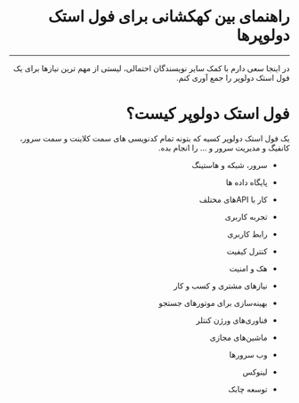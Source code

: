 <div dir="rtl">

# راهنمای بین کهکشانی برای فول استک دولوپرها
________________________________________

در اینجا سعی دارم با کمک سایر نویسندگان احتمالی، لیستی از مهم ترین نیازها برای یک فول استک دولوپر را جمع آوری کنم.

# فول استک دولوپر کیست؟
یک فول استک دولوپر کسیه که بتونه  تمام کدنویسی های سمت کلاینت و سمت سرور، کانفیگ و مدیریت سرور و ... را انجام بده.

-	سرور، شبکه و هاستینگ
-	پایگاه داده ها

-	کار با  APIهای مختلف

-	تجربه کاربری

-	رابط کاربری

-	کنترل کیفیت

-	هک و امنیت

-	نیازهای مشتری و کسب و کار

-	بهینه‌سازی برای موتورهای جستجو 

-	فناوری‌های ورژن کنتلر 

-	ماشین‌های مجازی

-	وب‌ سرورها

-	لینوکس 

-	توسعه چابک


